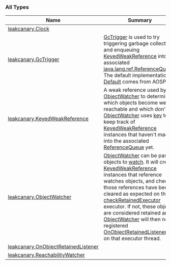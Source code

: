 

### All Types

| Name | Summary |
|---|---|
| [leakcanary.Clock](../leakcanary/-clock/index.md) |  |
| [leakcanary.GcTrigger](../leakcanary/-gc-trigger/index.md) | [GcTrigger](../leakcanary/-gc-trigger/index.md) is used to try triggering garbage collection and enqueuing [KeyedWeakReference](../leakcanary/-keyed-weak-reference/index.md) into the associated [java.lang.ref.ReferenceQueue](https://docs.oracle.com/javase/6/docs/api/java/lang/ref/ReferenceQueue.html). The default implementation [Default](../leakcanary/-gc-trigger/-default/index.md) comes from AOSP. |
| [leakcanary.KeyedWeakReference](../leakcanary/-keyed-weak-reference/index.md) | A weak reference used by [ObjectWatcher](../leakcanary/-object-watcher/index.md) to determine which objects become weakly reachable and which don't. [ObjectWatcher](../leakcanary/-object-watcher/index.md) uses [key](../leakcanary/-keyed-weak-reference/key.md) to keep track of [KeyedWeakReference](../leakcanary/-keyed-weak-reference/index.md) instances that haven't made it into the associated [ReferenceQueue](https://docs.oracle.com/javase/6/docs/api/java/lang/ref/ReferenceQueue.html) yet. |
| [leakcanary.ObjectWatcher](../leakcanary/-object-watcher/index.md) | [ObjectWatcher](../leakcanary/-object-watcher/index.md) can be passed objects to [watch](../leakcanary/-object-watcher/watch.md). It will create [KeyedWeakReference](../leakcanary/-keyed-weak-reference/index.md) instances that reference watches objects, and check if those references have been cleared as expected on the [checkRetainedExecutor](#) executor. If not, these objects are considered retained and [ObjectWatcher](../leakcanary/-object-watcher/index.md) will then notify registered [OnObjectRetainedListener](../leakcanary/-on-object-retained-listener/index.md)s on that executor thread. |
| [leakcanary.OnObjectRetainedListener](../leakcanary/-on-object-retained-listener/index.md) |  |
| [leakcanary.ReachabilityWatcher](../leakcanary/-reachability-watcher/index.md) |  |
